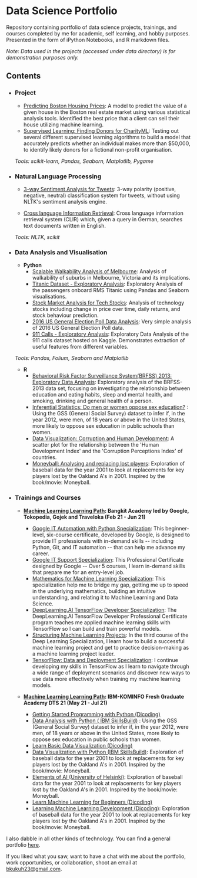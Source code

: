 # Data Science Portfolio
Repository containing portfolio of data science projects, trainings, and courses completed by me for academic, self learning, and hobby purposes. Presented in the form of iPython Notebooks, and R markdown files.

_Note: Data used in the projects (accessed under data directory) is for demonstration purposes only._

## Contents

- ### Project

	- [Predicting Boston Housing Prices](https://github.com/sajal2692/data-science-portfolio/blob/master/boston_housing/boston_housing.ipynb): A model to predict the value of a given house in the Boston real estate market using various statistical analysis tools. Identified the best price that a client can sell their house utilizing machine learning.
	- [Supervised Learning: Finding Donors for CharityML](https://github.com/sajal2692/data-science-portfolio/blob/master/finding_donors/finding_donors.ipynb): Testing out several different supervised learning algorithms to build a model that accurately predicts whether an individual makes more than $50,000, to identify likely donors for a fictional non-profit organisation.

	_Tools: scikit-learn, Pandas, Seaborn, Matplotlib, Pygame_ 

- ### Natural Language Processing

	- [3-way Sentiment Analysis for Tweets](https://github.com/sajal2692/data-science-portfolio/blob/master/3-Way%20Sentiment%20Analysis%20for%20Tweets.ipynb): 3-way polarity (positive, negative, neutral) classification system for tweets, without using NLTK's sentiment analysis engine.

	- [Cross language Information Retrieval](https://github.com/sajal2692/data-science-portfolio/blob/master/Cross%20Language%20Information%20Retrieval.ipynb): Cross language information retrieval system (CLIR) which, given a query in German, searches text documents written in English.

	_Tools: NLTK, scikit_

- ### Data Analysis and Visualisation
	- __Python__
		- [Scalable Walkability Analysis of Melbourne](https://github.com/sajal2692/Scalable-Walkability-Analysis-of-Melbourne): Analysis of walkability of suburbs in Melbourne, Victoria and its implications.
		- [Titanic Dataset - Exploratory Analysis](https://github.com/sajal2692/data-science-portfolio/blob/master/Titanic%20Dataset%20-%20Exploratory%20Analysis.ipynb): Exploratory Analysis of the passengers onboard RMS Titanic using Pandas and Seaborn visualisations.
		- [Stock Market Analysis for Tech Stocks](https://github.com/sajal2692/data-science-portfolio/blob/master/Stock%20Market%20Analysis%20for%20Tech%20Stocks.ipynb): Analysis of technology stocks including change in price over time, daily returns, and stock behaviour prediction.
		- [2016 US General Election Poll Data Analysis](https://github.com/sajal2692/data-science-portfolio/blob/master/2016%20General%20Election%20Poll%20Analysis.ipynb): Very simple analysis of 2016 US General Election Poll data.
		- [911 Calls - Exploratory Analysis](https://github.com/sajal2692/data-science-portfolio/blob/master/911%20Calls%20-%20Exploratory%20Analysis.ipynb): Exploratory Data Analysis of the 911 calls dataset hosted on Kaggle. Demonstrates extraction of useful features from different variables.
		
	_Tools: Pandas, Folium, Seaborn and Matplotlib_

	- __R__ 
		- [Behavioral Risk Factor Surveillance System(BRFSS) 2013: Exploratory Data Analysis](http://rpubs.com/sajal_sharma/brfss2013): Exploratory analysis of the BRFSS-2013 data set, focusing on investigating the relationship between education and eating habits, sleep and mental health, and smoking, drinking and general health of a person. 
		- [Inferential Statistics: Do men or women oppose sex education?](http://rpubs.com/sajal_sharma/inferential_statistics) : Using the GSS (General Social Survey) dataset to infer if, in the year 2012, were men, of 18 years or above in the United States, more likely to oppose sex education in public schools than women.
		- [Data Visualization: Corruption and Human Development](http://rpubs.com/sajal_sharma/corruption_viz): A scatter plot for the relationship between the 'Human Development Index' and the 'Corruption Perceptions Index' of countries.
		- [Moneyball: Analysing and replacing lost players](http://rpubs.com/sajal_sharma/moneyball_lost_players): Exploration of baseball data for the year 2001 to look at replacements for key players lost by the Oakland A's in 2001. Inspired by the book/movie: Moneyball.
	
- ### Trainings and Courses
	- __[Machine Learning Learning Path](https://grow.google/intl/id_id/bangkit/): Bangkit Academy led by Google, Tokopedia, Gojek and Traveloka (Feb 21 - Jun 21)__
		- [Google IT Automation with Python Specialization](https://www.coursera.org/account/accomplishments/specialization/certificate/46FM7WBFAFMQ): This beginner-level, six-course certificate, developed by Google, is designed to provide IT professionals with in-demand skills -- including Python, Git, and IT automation -- that can help me advance my career.
		- [Google IT Support Specialization](https://www.coursera.org/account/accomplishments/specialization/certificate/H85H7BKYLDK7): This Professional Certificate designed by Google -- Over 5 courses, I learn in-demand skills that prepare me for an entry-level job.
		- [Mathematics for Machine Learning Specialization](https://www.coursera.org/account/accomplishments/specialization/certificate/VBYH7X7P4VLL): This specialization help me to bridge my gap, getting me up to speed in the underlying mathematics, building an intuitive understanding, and relating it to Machine Learning and Data Science.
		- [DeepLearning.AI TensorFlow Developer Specialization](https://www.coursera.org/account/accomplishments/specialization/certificate/MXSLCS4XFU24): The DeepLearning.AI TensorFlow Developer Professional Certificate program teaches me applied machine learning skills with TensorFlow so I can build and train powerful models.
		- [Structuring Machine Learning Projects](https://www.coursera.org/account/accomplishments/certificate/K8UTE4BP8DTC): In the third course of the Deep Learning Specialization, I learn how to build a successful machine learning project and get to practice decision-making as a machine learning project leader.
		- [TensorFlow: Data and Deployment Specialization](https://www.coursera.org/account/accomplishments/specialization/certificate/77DJWJ55VTUT): I continue developing my skills in TensorFlow as I learn to navigate through a wide range of deployment scenarios and discover new ways to use data more effectively when training my machine learning models.

	- __[Machine Learning Learning Path](): IBM-KOMINFO Fresh Graduate Academy DTS 21 (May 21 - Jul 21)__ 
		- [Getting Started Programming with Python (Dicoding)](https://www.dicoding.com/certificates/QLZ98OJDMX5D) 
		- [Data Analysis with Python ( IBM SkillsBuild)](http://rpubs.com/sajal_sharma/inferential_statistics) : Using the GSS (General Social Survey) dataset to infer if, in the year 2012, were men, of 18 years or above in the United States, more likely to oppose sex education in public schools than women.
		- [Learn Basic Data Visualization (Dicoding)](https://www.dicoding.com/certificates/MEPJ5WV2WP3V)
		- [Data Visualization with Python (IBM SkillsBuild)](http://rpubs.com/sajal_sharma/moneyball_lost_players): Exploration of baseball data for the year 2001 to look at replacements for key players lost by the Oakland A's in 2001. Inspired by the book/movie: Moneyball.
		- [Elements of AI (University of Helsinki)](http://rpubs.com/sajal_sharma/moneyball_lost_players): Exploration of baseball data for the year 2001 to look at replacements for key players lost by the Oakland A's in 2001. Inspired by the book/movie: Moneyball.
		- [Learn Machine Learning for Beginners (Dicoding)](https://www.dicoding.com/certificates/RVZK4JYDEPD5)
		- [Learning Machine Learning Development (Dicoding)](http://rpubs.com/sajal_sharma/moneyball_lost_players): Exploration of baseball data for the year 2001 to look at replacements for key players lost by the Oakland A's in 2001. Inspired by the book/movie: Moneyball.

I also dabble in all other kinds of technology. You can find a general portfolio [here](https://github.com/sajal2692/general-portfolio/blob/master/README.md).

If you liked what you saw, want to have a chat with me about the portfolio, work opportunities, or collaboration, shoot an email at bkukuh23@gmail.com. 
 
